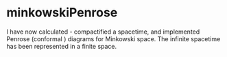 # minkowskiPenrose
I have now calculated - compactified a spacetime, and implemented Penrose  (conformal ) diagrams for Minkowski space.   The infinite spacetime has been represented in a finite space.
